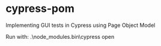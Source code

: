 # cypress-pom
Implementing GUI tests in Cypress using Page Object Model

Run with:
  .\node_modules\.bin\cypress open
